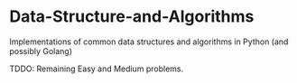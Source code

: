 # Data-Structure-and-Algorithms
Implementations of common data structures and algorithms in Python (and possibly Golang)

TDDO:
Remaining Easy and Medium problems.